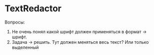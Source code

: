 # TextRedactor

Вопросы:
1. Не очень понял какой шрифт должен применяться в формат -> шрифт.
2. Задача -> решить. Тут должен меняться весь текст? Или только выделенный
